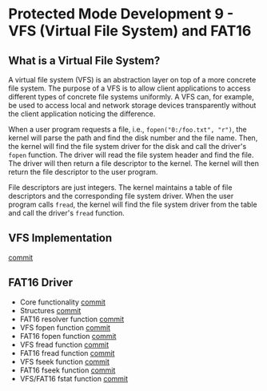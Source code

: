 # Protected Mode Development 9 - VFS (Virtual File System) and FAT16

## What is a Virtual File System?

A virtual file system (VFS) is an abstraction layer on top of a more concrete file system. The purpose of a VFS is to allow client applications to access different types of concrete file systems uniformly. A VFS can, for example, be used to access local and network storage devices transparently without the client application noticing the difference.

When a user program requests a file, i.e., `fopen("0:/foo.txt", "r")`, the kernel will parse the path and find the disk number and the file name. Then, the kernel will find the file system driver for the disk and call the driver's `fopen` function. The driver will read the file system header and find the file. The driver will then return a file descriptor to the kernel. The kernel will then return the file descriptor to the user program.

File descriptors are just integers. The kernel maintains a table of file descriptors and the corresponding file system driver. When the user program calls `fread`, the kernel will find the file system driver from the table and call the driver's `fread` function.

## VFS Implementation

[commit](https://github.com/taikiy/kernel/commit/aea4661d997a97ba64e10bb880339040fd10e390)

## FAT16 Driver

- Core functionality [commit](https://github.com/taikiy/kernel/commit/21f05d5826f3aeecdcd36bf4202a8b9cb448cad0)
- Structures [commit](https://github.com/taikiy/kernel/commit/b5d3e8cdad23451a9659ed056f7f9b2c6fd4a3c0)
- FAT16 resolver function [commit](https://github.com/taikiy/kernel/commit/a8812f846683dede5924adcf8bf42ef95673ea33)
- VFS fopen function [commit](https://github.com/taikiy/kernel/commit/78a9064a744317bb2055a838c0ac2ab1524ce20f)
- FAT16 fopen function [commit](https://github.com/taikiy/kernel/commit/2a7f7c00e89c2ecc8e7a2ce670db988bd2a3b944)
- VFS fread function [commit](https://github.com/taikiy/kernel/commit/47fed5b14d8f3665a66531cbce7a0b891dc83815)
- FAT16 fread function [commit](https://github.com/taikiy/kernel/commit/a11cc043c7aaf84db2f17b92be66b8fa5b7ea65b)
- VFS fseek function [commit](https://github.com/taikiy/kernel/commit/efc2b4e91401cc5688114b088aeb0113731618d9)
- FAT16 fseek function [commit](https://github.com/taikiy/kernel/commit/f8149d446c528b5d89bb889c0e464778e715b707)
- VFS/FAT16 fstat function [commit]()
